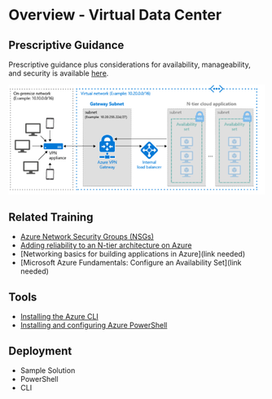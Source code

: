 # Overview - Virtual Data Center


## Prescriptive Guidance
Prescriptive  guidance plus considerations for availability, manageability, and security is available [here](https://azure.microsoft.com/en-us/documentation/articles/guidance-hybrid-network-vpn/#troubleshooting).

 ![GitHub Logo](../images/hybridNetwork.png)

 ## Related Training
 * [Azure Network Security Groups (NSGs)](https://azure.microsoft.com/en-us/documentation/articles/virtual-networks-nsg/)
 * [Adding reliability to an N-tier architecture on Azure](https://azure.microsoft.com/en-us/documentation/articles/guidance-compute-n-tier-vm/)
 * [Networking basics for building applications in Azure](link needed)  
 * [Microsoft Azure Fundamentals:  Configure an Availability Set](link needed)

 ## Tools
 * [Installing the Azure CLI](https://azure.microsoft.com/en-us/documentation/articles/xplat-cli-install/)
 * [Installing and configuring Azure PowerShell](https://azure.microsoft.com/en-us/documentation/articles/powershell-install-configure/)

## Deployment
* Sample Solution
* PowerShell
* CLI
